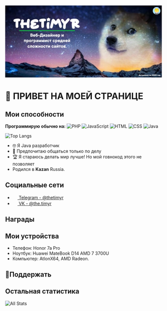 ![Hi](https://github.com/thetimyr/thetimyr/blob/main/Cr4-mUbNwXk.jpg?raw=true)

# 👋 ПРИВЕТ НА МОЕЙ СТРАНИЦЕ 
## Мои способности
**Программирую обычно на:**
![PHP](https://img.shields.io/badge/-PHP-%230075a8?logo=PHP&logoColor=white&style=flat-square) ![JavaScript](https://img.shields.io/badge/-JavaScript-%23e9d54c?logo=javascript&logoColor=white&style=flat-square) ![HTML](https://img.shields.io/badge/-HTML-%23de4b25?logo=html5&logoColor=white&style=flat-square) ![CSS](https://img.shields.io/badge/-CSS-%230174b8?logo=css3&logoColor=white&style=flat-square) ![Java](https://img.shields.io/badge/-Java-%230174b8?logo=java&logoColor=white&style=flat-square)   

![Top Langs](https://github-readme-stats-axpwmfcg3.vercel.app/api/top-langs/?username=thetimyr&layout=compact)


<!-- ![universe-frame](https://i.giphy.com/media/J39gurpvL7SHpnTTJB/giphy.webp "Universe Big Bang") -->

<!--
**pedes/pedes** is a ✨ _special_ ✨ repository because its `README.md` (this file) appears on your GitHub profile.

Here are some ideas to get you started:

- 🔭 I’m currently working on ...
- 🌱 I’m currently learning ...
- 👯 I’m looking to collaborate on ...
- 🤔 I’m looking for help with ...
- 💬 Ask me about ...
- 📫 How to reach me: ...
- 😄 Pronouns: ...
- ⚡ Fun fact: ...
-->

<!-- - 📫 Let's get social: <a href="https://www.linkedin.com/in/andrespedes12/"> <img src="https://img.shields.io/badge/-LinkedIn-%233781da" alt="LinkedIn"/></a>   -->

- 🤓 Я Java разработчик 
- 💬 Предпочитаю общаться только по делу
- 🏆 Я стараюсь делать мир лучше! Но мой говнокод этого не позволяет
- Родился в **Kazan** Russia. 


## Социальные сети
- <a href="https://t.me/thetimyr"><img src="https://upload.wikimedia.org/wikipedia/commons/thumb/8/82/Telegram_logo.svg/768px-Telegram_logo.svg.png" width=16 height=16 /> Telegram - @thetimyr</a>
- <a href="https://vk.com/the.timyr"><img src="https://upload.wikimedia.org/wikipedia/commons/thumb/2/21/VK.com-logo.svg/1024px-VK.com-logo.svg.png" width=16 height=16 /> VK - @the.timyr</a>

## Награды 

## Мои устройства
- Телефон: Honor 7a Pro  
- Ноутбук: Huawei MateBook D14 AMD 7 3700U  
- Компьютер: AtlonX64, AMD Radeon.   

## 💖Поддержать

## Остальная статистика

![All Stats](https://github-readme-stats-axpwmfcg3.vercel.app/api?username=thetimyr&show_icons=true&include_all_commits=true&count_private=true&hide=contribs)


<!--![Pedes's github stats](https://github-readme-stats.vercel.app/api?username=pedes) 

(https://github.com/pedes/github-readme-stats)-->
